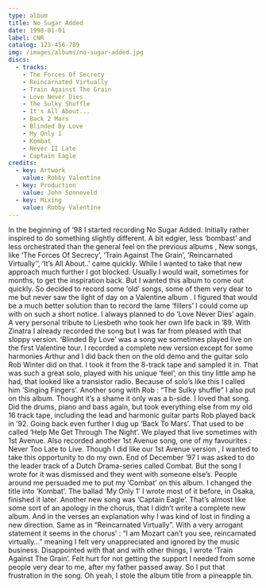 ```yaml
---
type: album
title: No Sugar Added
date: 1998-01-01
label: CNR
catalog: 123-456-789
img: /images/albums/no-sugar-added.jpg
discs:
  - tracks:
    - The Forces Of Secrecy
    - Reincarnated Virtually
    - Train Against The Grain
    - Love Never Dies
    - The Sulky Shuffle
    - It's All About...
    - Back 2 Mars
    - Blinded By Love
    - My Only 1
    - Kombat
    - Never II Late
    - Captain Eagle
credits:
  - key: Artwork
    value: Robby Valentine
  - key: Production
    value: John Sonneveld
  - key: Mixing
    value: Robby Valentine
---
```


In the beginning of ’98 I started recording No Sugar Added. Initially rather inspired to do something slightly different. A bit edgier, less ‘bombast’ and less orchestrated than the general feel on the previous albums , New songs, like ‘The Forces Of Secrecy’, ‘Train Against The Grain’, ‘Reincarnated Virtually’’, ‘It’s All About..’ came quickly. While I wanted to take that new approach much further I got blocked. Usually I would wait, sometimes for months, to get the inspiration back. But I wanted this album to come out quickly.
So decided to record some ‘old’ songs, some of them very dear to me but never saw the light of day on a Valentine album . I figured that would be a much better solution than to record the lame ‘fillers’ I could come up with on such a short notice.
I always planned to do ‘Love Never Dies’ again. A very personal tribute to Liesbeth who took her own life back in ’89. With Zinatra I already recorded the song but I was far from pleased with that sloppy version.
‘Blinded By Love’ was a song we sometimes played live on the first Valentine tour. I recorded a complete new version except for some harmonies Arthur and I did back then on the old demo and the guitar solo Rob Winter did on that. I took it from the 8-track tape and sampled it in.
That was such a great solo, played with his unique ‘feel’, on this tiny little amp he had, that looked like a transistor radio. Because of solo’s like this I called him ‘Singing Fingers’.
Another song with Rob : “The Sulky shuffle” I also put on this album. Thought it’s a shame it only was a b-side. I loved that song. Did the drums, piano and bass again, but took everything else from my old 16 track tape, including the lead and harmonic guitar parts Rob played back in ’92.
Going back even further I dug up ‘Back To Mars’. That used to be called ‘Help Me Get Through The Night’. We played that live sometimes with 1st Avenue. Also recorded another 1st Avenue song, one of my favourites : Never Too Late to Live. Though I did like our 1st Avenue version , I wanted to take this opportunity to do my own.
End of December ’97 I was asked to do the leader track of a Dutch Drama-series called Combat. But the song I wrote for it was dismissed and they went with someone else’s. People around me persuaded me to put my ‘Combat’ on this album. I changed the title into ‘Kombat’.
The ballad ‘My Only 1’ I wrote most of it before, in Osaka, finished it later.
Another new song was ‘Captain Eagle’. That’s almost like some sort of an apology in the chorus, that I didn’t write a complete new album.
And in the verses an explanation why I was kind of lost in finding a new direction. Same as in “Reincarnated Virtually”. With a very arrogant statement it seems in the chorus’ : “I am Mozart can’t you see, reincarnated virtually…” meaning I felt very unappreciated and ignored by the music business.
Disappointed with that and with other things, I wrote ‘Train Against The Grain’. Felt hurt for not getting the support I needed from some people very dear to me, after my father passed away. So I put that frustration in the song.
Oh yeah, I stole the album title from a pineapple tin.


